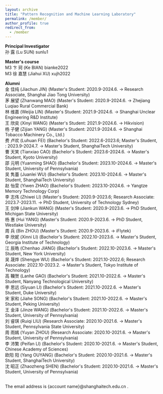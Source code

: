 ```yaml
---
layout: archive
title: "Pattern Recognition and Machine Learning Laboratory"
permalink: /member/
author_profile: true
redirect_from:
  - /member
---
```


**Principal Investigator** <br />
孙 露 (Lu SUN) sunlu1

**Master's course** <br />
M3 卞 珂 (Ke BIAN) bianke2022 <br /> 
M3 徐 嘉慧 (Jiahui XU) xujh2022 <br /> 

**Alumni** <br />
金 佳纯 (Jiachun JIN) (Master's Student: 2020.9-2024.6. -> Research Associate, Shanghai Jiao Tong University) <br /> 
茅 展望 (Zhanwang MAO) (Master's Student: 2020.9-2024.6. -> Zhejiang Luqiao Rural Commercial Bank) <br /> 
林 维嘉 (Weijia LIN) (Master's Student: 2021.9-2024.6. -> Shanghai Unclear Engineering R&D Institute) <br /> 
王 欣奕 (Xinyi WANG) (Master's Student: 2021.9-2024.6. -> Hikvision) <br /> 
杨 子健 (Zijian YANG) (Master's Student: 2021.9-2024.6. -> Shanghai Tobacco Machinery Co., Ltd.)  <br /> 
费 卢欢 (Luhuan FEI) (Bachelor's Student: 2022.6-2023.6; Master's Student, : 2023.9-2024.7. -> Master's Student, ShanghaiTech University) <br /> 
曹 天笑 (Tianxiao CAO) (Bachelor's Student: 2023.6-2024.6. -> Master's Student, Kyoto University) <br />
邵 元明	(Yuanming SHAO) (Bachelor's Student: 2023.10-2024.6. -> Master's Student, University of Pennsylvania) <br />
吴 隽蕾 (Juanlei WU) (Bachelor's Student: 2023.10-2024.6. -> Master's Student, ShanghaiTech University) <br />
赵 怡雯 (Yiwen ZHAO) (Bachelor's Student: 2023.10-2024.6. -> Yangtze Memory Technology Corp) <br />
李 志伟 (Zhiwei LI) (Master's Student: 2020.9-2023.6; Research Associate: 2023.7-2023.11. -> PhD Student, University of Technology Sydney) <br />
王 剑坤 (Jiankun WANG) (Master's Student: 2020.9-2023.6. -> PhD Student, Michigan State University) <br />
杨 惠 (Hui YANG) (Master's Student: 2020.9-2023.6. -> PhD Student, Westlake University) <br />
周 兵 (Bin ZHOU) (Master's Student: 2020.9-2023.6. -> iFlytek) <br />
李 欣妮 (Xinni LI) (Bachelor's Student: 2022.10-2023.6. -> Master's Student, Georgia Institute of Technology) <br />
江 辰皓 (Chenhao JIANG) (Bachelor's Student: 2022.10-2023.6. -> Master's Student, New York University) <br />
吴 晟烨 (Shengye WU) (Bachelor's Student: 2021.10-2022.6; Research Associate: 2022.10-2023.2. -> Master's Student, Tokyo Institute of Technology) <br />
高 韊贺 (Lanhe GAO) (Bachelor's Student: 2021.10-2022.6. -> Master's Student, Nanyang Technological University) <br /> 
李 思远 (Siyuan LI) (Bachelor's Student: 2021.10-2022.6. -> Master's Student, Duke University) <br /> 
宋 家和 (Jiahe SONG) (Bachelor's Student: 2021.10-2022.6. -> Master's Student, Peking University) <br /> 
王 金泽 (Jinze WANG) (Bachelor's Student: 2021.10-2022.6. -> Master's Student, University of Pennsylvania) <br /> 
刘 睿琪 (Ruiqi LIU) (Research Associate: 2020.10-2021.6. -> Master's Student, Pennsylvania State University) <br /> 
周 雨嫣 (Yuyan ZHOU) (Research Associate: 2020.10-2021.6. -> Master's Student, University of Pennsylvania) <br /> 
李 沛繁 (Peifan LI) (Bachelor's Student: 2020.10-2021.6. -> Master's Student, Chinese Academy of Sciences) <br />
欧阳 阳 (Yang OUYANG) (Bachelor's Student: 2020.10-2021.6. -> Master's Student, ShanghaiTech University) <br />
沈 昭正 (Zhaozheng SHEN) (Bachelor's Student: 2020.10-2021.6. -> Master's Student, University of Pennsylvania) <br />

<br /> 
The email address is {account name}@shanghaitech.edu.cn .

<!---**Undergraduate Student** <br />--->

